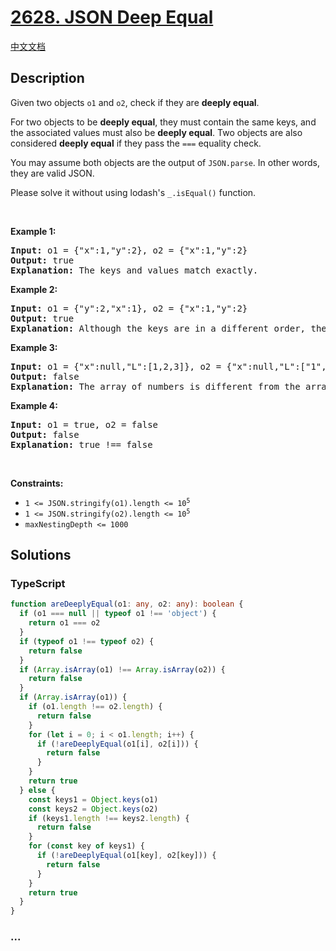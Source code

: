 # [2628. JSON Deep Equal](https://leetcode.com/problems/json-deep-equal)

[中文文档](/solution/2600-2699/2628.JSON%20Deep%20Equal/README.md)

## Description

<p>Given two objects <code>o1</code>&nbsp;and <code>o2</code>, check if they are <strong>deeply equal</strong>.</p>

<p>For two objects to be <strong>deeply equal</strong>, they must contain the same keys, and the associated values must also be&nbsp;<strong>deeply equal</strong>. Two objects are also considered&nbsp;<strong>deeply equal</strong>&nbsp;if they pass the&nbsp;<code>===</code>&nbsp;equality check.</p>

<p>You may assume both objects are the output of&nbsp;<code>JSON.parse</code>. In other words, they are valid JSON.</p>

<p>Please solve it without using lodash&#39;s&nbsp;<code>_.isEqual()</code>&nbsp;function.</p>

<p>&nbsp;</p>
<p><strong class="example">Example 1:</strong></p>

<pre>
<strong>Input:</strong> o1 = {&quot;x&quot;:1,&quot;y&quot;:2}, o2 = {&quot;x&quot;:1,&quot;y&quot;:2}
<strong>Output:</strong> true
<strong>Explanation:</strong> The keys and values match exactly.
</pre>

<p><strong class="example">Example 2:</strong></p>

<pre>
<strong>Input:</strong> o1 = {&quot;y&quot;:2,&quot;x&quot;:1}, o2 = {&quot;x&quot;:1,&quot;y&quot;:2}
<strong>Output:</strong> true
<strong>Explanation:</strong> Although the keys are in a different order, they still match exactly.
</pre>

<p><strong class="example">Example 3:</strong></p>

<pre>
<strong>Input:</strong> o1 = {&quot;x&quot;:null,&quot;L&quot;:[1,2,3]}, o2 = {&quot;x&quot;:null,&quot;L&quot;:[&quot;1&quot;,&quot;2&quot;,&quot;3&quot;]}
<strong>Output:</strong> false
<strong>Explanation:</strong> The array of numbers is different from the array of strings.
</pre>

<p><strong class="example">Example 4:</strong></p>

<pre>
<strong>Input:</strong> o1 = true, o2 = false
<strong>Output:</strong> false
<strong>Explanation:</strong> true !== false</pre>

<p>&nbsp;</p>
<p><strong>Constraints:</strong></p>

<ul>
	<li><code>1 &lt;= JSON.stringify(o1).length &lt;= 10<sup>5</sup></code></li>
	<li><code>1 &lt;= JSON.stringify(o2).length &lt;= 10<sup>5</sup></code></li>
	<li><code>maxNestingDepth &lt;= 1000</code></li>
</ul>

## Solutions

<!-- tabs:start -->

### **TypeScript**

```ts
function areDeeplyEqual(o1: any, o2: any): boolean {
  if (o1 === null || typeof o1 !== 'object') {
    return o1 === o2
  }
  if (typeof o1 !== typeof o2) {
    return false
  }
  if (Array.isArray(o1) !== Array.isArray(o2)) {
    return false
  }
  if (Array.isArray(o1)) {
    if (o1.length !== o2.length) {
      return false
    }
    for (let i = 0; i < o1.length; i++) {
      if (!areDeeplyEqual(o1[i], o2[i])) {
        return false
      }
    }
    return true
  } else {
    const keys1 = Object.keys(o1)
    const keys2 = Object.keys(o2)
    if (keys1.length !== keys2.length) {
      return false
    }
    for (const key of keys1) {
      if (!areDeeplyEqual(o1[key], o2[key])) {
        return false
      }
    }
    return true
  }
}
```

### **...**

```

```

<!-- tabs:end -->
